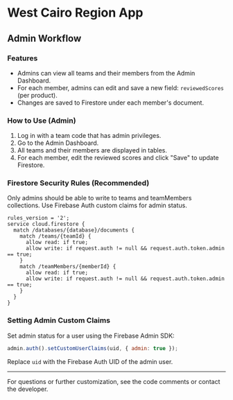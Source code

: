 # West Cairo Region App

## Admin Workflow

### Features
- Admins can view all teams and their members from the Admin Dashboard.
- For each member, admins can edit and save a new field: `reviewedScores` (per product).
- Changes are saved to Firestore under each member's document.

### How to Use (Admin)
1. Log in with a team code that has admin privileges.
2. Go to the Admin Dashboard.
3. All teams and their members are displayed in tables.
4. For each member, edit the reviewed scores and click "Save" to update Firestore.

### Firestore Security Rules (Recommended)
Only admins should be able to write to teams and teamMembers collections. Use Firebase Auth custom claims for admin status.

```
rules_version = '2';
service cloud.firestore {
  match /databases/{database}/documents {
    match /teams/{teamId} {
      allow read: if true;
      allow write: if request.auth != null && request.auth.token.admin == true;
    }
    match /teamMembers/{memberId} {
      allow read: if true;
      allow write: if request.auth != null && request.auth.token.admin == true;
    }
  }
}
```

### Setting Admin Custom Claims
Set admin status for a user using the Firebase Admin SDK:
```js
admin.auth().setCustomUserClaims(uid, { admin: true });
```
Replace `uid` with the Firebase Auth UID of the admin user.

---

For questions or further customization, see the code comments or contact the developer.
